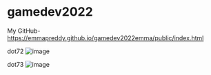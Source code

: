 # gamedev2022
My GitHub-
https://emmapreddy.github.io/gamedev2022emma/public/index.html<br>





dot72
![image](https://user-images.githubusercontent.com/113378268/192841445-fdbae114-d347-4379-bee2-2af75bdbd88a.png)


dot73
![image](https://user-images.githubusercontent.com/113378268/192843027-b9c144b6-03e2-4aeb-9f94-36a9990d71e8.png)
